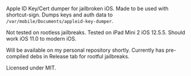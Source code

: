 Apple ID Key/Cert dumper for jailbroken iOS. Made to be used with shortcut-sign. Dumps keys and auth data to `/var/mobile/Documents/appleid-key-dumper`.

Not tested on rootless jailbreaks. Tested on iPad Mini 2 iOS 12.5.5. Should work iOS 11.0 to modern iOS.

Will be available on my personal repository shortly. Currently has pre-compiled debs in Release tab for rootful jailbreaks.

Licensed under MIT.